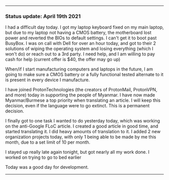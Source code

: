 
***

### Status update: April 19th 2021

I had a difficult day today. I got my laptop keyboard fixed on my main laptop, but due to my laptop not having a CMOS battery, the motherboard lost power and reverted the BIOs to default settings. I can't get it to boot past BusyBox. I was on call with Dell for over an hour today, and got to their 2 solutions of wiping the operating system and losing everything (which I won't do) or reach out to a 3rd party. I need help, and I am willing to pay cash for help (current offer is $40, the offer may go up)

When/if I start manufacturing computers and laptops in the future, I am going to make sure a CMOS battery or a fully functional tested alternate to it is present in every device I manufacture. 

I have joined ProtonTechnologies (the creators of ProtonMail, ProtonVPN, and more) today in supporting the people of Myanmar. I have now made Myanmar/Burmese a top priority when translating an article. I will keep this decision, even if the language were to go extinct. This is a permanent decision.

I finally got to one task I wanted to do yesterday today, which was working on the anti-Google FLoC article. I created a good article in good time, and started translating it. I did heavy amounts of translation to it. I added 2 new organization projects today, with only 1 being able to be made by me this month, due to a set limit of 10 per month.

I stayed up really late again tonight, but got nearly all my work done. I worked on trying to go to bed earlier

Today was a good day for development.

***

